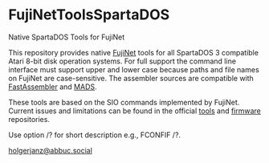 # FujiNetToolsSpartaDOS
Native SpartaDOS Tools for FujiNet

This repository provides native [FujiNet](https://fujinet.online) tools for all SpartaDOS 3 compatible Atari 8-bit disk operation systems. For full support the command line interface must support upper and lower case because paths and file names on FujiNet are case-sensitive.  The assembler sources are compatible with [FastAssembler](https://github.com/HolgerJanz/FastAssembler) and [MADS](https://mads.atari8.info).

These tools are based on the SIO commands implemented by FujiNet. Current issues and limitations can be found in the official [tools](https://github.com/FujiNetWIFI/fujinet-config-tools/issues) and [firmware](https://github.com/FujiNetWIFI/fujinet-platformio/issues) repositories.

Use option /? for short description e.g., FCONFIF /?.


holgerjanz@abbuc.social
